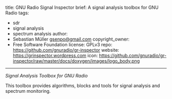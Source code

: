 title: GNU Radio Signal Inspector
brief: A signal analysis toolbox for GNU Radio
tags:
  - sdr
  - signal analysis
  - spectrum analysis
author:
  - Sebastian Müller <gsenpo@gmail.com>
copyright_owner:
  - Free Software Foundation
license: GPLv3
repo: https://github.com/gnuradio/gr-inspector
website: https://grinspector.wordpress.com
icon: https://github.com/gnuradio/gr-inspector/raw/master/docs/doxygen/images/logo_body.png
---
*Signal Analysis Toolbox for GNU Radio*

This toolbox provides algorithms, blocks and tools for signal analysis and
spectrum monitoring.
